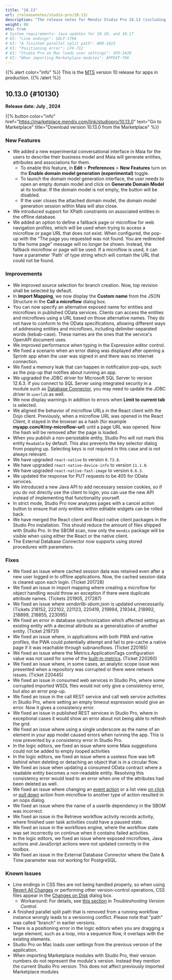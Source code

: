 ```yaml
---
title: "10.13"
url: /releasenotes/studio-pro/10.13/
description: "The release notes for Mendix Studio Pro 10.13 (including all patches) with details on new features, bug fixes, and known issues."
weight: 88
mts: true
# System requirements: Java updates for 10.10, and 10.17
# KI: "Line endings": SOLP-1794 
# KI: "A finished parallel split path": WOR-1623
# KI: "Positioning error": LFX-712
# KI: "Studio Pro on Mac loads user settings": SPX-3428
# KI: "When importing Marketplace modules": APPEXT-796
---
```


{{% alert color="info" %}}
This is the [MTS](/releasenotes/studio-pro/lts-mts/#mts) version 10 release for apps in production.
{{% /alert %}}

## 10.13.0 {#10130}

**Release date: July , 2024**

{{% button color="info" href="https://marketplace.mendix.com/link/studiopro/10.13.0" text="Go to Marketplace" title="Download version 10.13.0 from the Marketplace" %}}

### New Features
    
* We added a new experimental conversational interface in Maia for the users to describe their business model and Maia will generate entities, attributes and associations for them.
    * To enable this feature, in **Edit** > **Preferences** > **New Features** turn on the **Enable domain model generation (experimental)** toggle.
    * To launch the domain model generation interface, the user needs to open an empty domain model and click on **Generate Domain Model** at its toolbar. If the domain model is not empty, the button will be disabled.
    * If the user closes the attached domain model, the domain model generation session within Maia will also close.
* We introduced support for XPath constraints on associated entities in the offline database.
* We added an option to define a fallback page or microflow for web navigation profiles, which will be used when trying to access a microflow or page URL that does not exist. When configured, the pop-up with the "The page you requested was not found. You are redirected to the home page" message will no longer be shown. Instead, the fallback microflow or page will be used. If a microflow is used, it can have a parameter 'Path' of type string which will contain the URL that could not be found.

### Improvements
    
* We improved source selection for branch creation. Now, top revision shall be selected by default.
* In **Import Mapping**, we now display the **Custom name** from the JSON Structure in the **Call a microflow** dialog box.
* You can now specify an alternative exposed name for entities and microflows in published OData services. Clients can access the entities and microflows using a URL based on those alternative names. They do not have to conform to the OData specifications, allowing different ways of addressing entities and microflows, including delimiter-separated words (kebab-case). These names are the ones that the service's OpenAPI document uses.
* We improved performance when typing in the Expression editor control.
* We fixed a scenario when an error dialog was displayed after opening a Sprintr app when the user was signed in and there was no internet connection.
* We fixed a memory leak that can happen in notification pop-ups, such as the pop-up that notifies about running an app.
* We upgraded the JDBC driver for Microsoft SQL Server to version 12.6.3. If you connect to SQL Server using integrated security in a module such as [Database Connector](/appstore/modules/database-connector/), you may need to update the JDBC driver in `userlib` as well.
* We now display warnings in addition to errors when **Limit to current tab** is selected.
* We aligned the behavior of microflow URLs in the React client with the Dojo client. Previously, when a microflow URL was opened in the React Client, it stayed in the browser as a hash (for example **myapp.com/#/my-microflow-url**) until a page URL was opened. Now the hash will be removed after the page is loaded.
* When you publish a non-persistable entity, Studio Pro will not mark this entity `Readable` by default. This also prevents the key selector dialog from popping up. Selecting keys is not required in this case and is not always relevant.
* We have upgraded `react-native` to version `0.73.8`.
* We have upgraded `react-native-device-info` to version `11.1.0`.
* We have upgraded `react-native-fast-image` to version `8.6.3`.
* We updated the response for PUT requests to be 405 for OData services.
* We introduced a new Java API to add necessary session cookies, so if you do not directly use the client to login, you can use the new API instead of implementing that functionality yourself.
* In strict mode, Studio Pro now analyzes pages with a cancel action button to ensure that only entities within editable widgets can be rolled back.
* We have merged the React client and React native client packages in the Studio Pro installation. This should reduce the amount of files shipped with Studio Pro. In the SBOM scan, now only the `mendix` package will be visible when using either the React or the native client.
* The External Database Connector now supports using stored procedures with parameters.

### Fixes

* We fixed an issue where cached session data was retained even after a new user logged in to offline applications. Now, the cached session data is cleared upon each login. (Ticket 201728)
* We fixed an issue in import mapping where creating a microflow for object handling would throw an exception if there were duplicate attribute names. (Tickets 201905, 217287)
* We fixed an issue where *vendorlib-sbom.json* is updated unnecessarily. (Tickets 218152, 222102, 221123, 220419, 219994, 219344, 218992, 218899, 218855, 223095)
* We fixed an error in database synchronization which affected setting an existing entity with a decimal attribute as a generalization of another entity. (Ticket 219731)
* We fixed an issue where, in applications with both PWA and native profiles, the PWA could potentially attempt and fail to pre-cache a native page if it was reachable through subnanoflows. (Ticket 220165)
* We fixed an issue where the Metrics.ApplicationTags configuration value was not used for some of the [built-in metrics](/refguide/metrics/#7-list-of-metrics). (Ticket 220260)
* We fixed an issue where, in some cases, an analytic scope issue was presented when a repository was corrupted or there were network issues. (Ticket 220445)
* We fixed an issue in consumed web services in Studio Pro, where some corrupted imported WSDL files would not only give a consistency error, but also an error pop-up.
* We fixed an issue in the call REST service and call web service activities in Studio Pro, where setting an empty timeout expression would give an error. Now it gives a consistency error.
* We fixed an issue in published REST services in Studio Pro, where in exceptional cases it would show an error about not being able to refresh the grid.
* We fixed an issue where using a single underscore as the name of an element in your app model caused errors when running the app. This is now prevented by a consistency error in Studio Pro.
* In the logic editors, we fixed an issue where some Maia suggestions could not be added to empty looped activities
* In the logic editors, we fixed an issue where a useless flow was left behind when deleting or detaching an object that is in a circular flow.
* We fixed an issue when updating a consumed OData contract where a readable entity becomes a non-readable entity. Resolving this consistency error would lead to an error when one of the attributes had been deleted as well.
* We fixed an issue where changing an [event action](https://docs.mendix.com/refguide7/text-box/#events-properties) or a list view [on click](https://docs.mendix.com/refguide/list-view/#242-on-click) or [pull down](https://docs.mendix.com/refguide/list-view/#246-pull-down-action) action from microflow to another type of action resulted in an oops dialog.
* We fixed an issue where the name of a userlib dependency in the SBOM was incorrect.
* We fixed an issue in the Retrieve workflow activity records activity, where finished user task activities could have a paused state.
* We fixed an issue in the workflows engine, where the workflow state was set incorrectly on continue when it contains failed activities.
* In the logic editors, we fixed an issue where exposed microflows, Java actions and JavaScript actions were not updated correctly in the toolbox.
* We fixed an issue in the External Database Connector where the Date & Time parameter was not working for PostgreSQL.

### Known Issues

* Line endings in CSS files are not being handled properly, so when using [Revert All Changes](/refguide/using-version-control-in-studio-pro/) or performing other version-control operations, CSS files appear in the [Changes on Disk](/refguide/version-control-menu/#show-changes) dialog box.
    * Workaround: For details, see [this section](/refguide/troubleshoot-version-control-issues/#css-error) in *Troubleshooting Version Control*.
* A finished parallel split path that is removed from a running workflow instance wrongly leads to a versioning conflict. Please note that "path" was called "branch" in earlier versions.
* There is a positioning error in the logic editors when you are dragging a large element, such as a loop, into a sequence flow, it overlaps with the existing elements.
* Studio Pro on Mac loads user settings from the previous version of the application.
* When importing Marketplace modules with Studio Pro, their version numbers do not represent the module's version. Instead they mention the current Studio Pro version. This does not affect previously imported Marketplace modules
